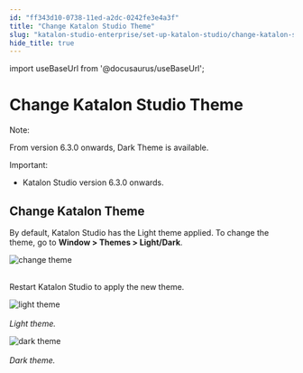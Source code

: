 ```yaml
---
id: "ff343d10-0738-11ed-a2dc-0242fe3e4a3f"
title: "Change Katalon Studio Theme"
slug: "katalon-studio-enterprise/set-up-katalon-studio/change-katalon-studio-theme"
hide_title: true
---
```

import useBaseUrl from '@docusaurus/useBaseUrl';


# <a id="id" class="anchor_top_offset"/><a id="ariaid-title1" class="anchor_top_offset"/>Change Katalon Studio Theme

<div xmlns="http://www.w3.org/1999/xhtml" className="note note note_note"><span className="note__title">Note:</span> 
  <p className="p">From version 6.3.0 onwards, Dark Theme is available.</p>
</div>
<div xmlns="http://www.w3.org/1999/xhtml" className="note important note_important"><span className="note__title">Important:</span> 
  <ul className="ul"><li className="li">Katalon Studio version 6.3.0 onwards.</li></ul>
</div>

## <a id="id_1" class="anchor_top_offset"/>Change Katalon Theme

<p xmlns="http://www.w3.org/1999/xhtml" className="p">By default, Katalon Studio has the Light theme applied. To change the theme, go to <strong className="ph b">Window &gt; Themes &gt; Light/Dark</strong>.</p> 
<p xmlns="http://www.w3.org/1999/xhtml" className="p"> <img className="image" src={useBaseUrl("https://github.com/katalon-studio/docs-images/raw/master/katalon-studio/docs/theme/change-theme.png")} width={350} alt="change theme" /><br /><br /> </p> 
<p xmlns="http://www.w3.org/1999/xhtml" className="p">Restart Katalon Studio to apply the new theme.</p> 
<p xmlns="http://www.w3.org/1999/xhtml" className="p"> <img className="image" src={useBaseUrl("https://github.com/katalon-studio/docs-images/raw/master/katalon-studio/docs/theme/light-theme.png")} alt="light theme" /><br /><br />    <em className="ph i">Light theme.</em> </p> 
<p xmlns="http://www.w3.org/1999/xhtml" className="p"> <img className="image" src={useBaseUrl("https://github.com/katalon-studio/docs-images/raw/master/katalon-studio/docs/theme/dark-theme.png")} alt="dark theme" /><br /><br />   <em className="ph i">Dark theme.</em> </p> 
